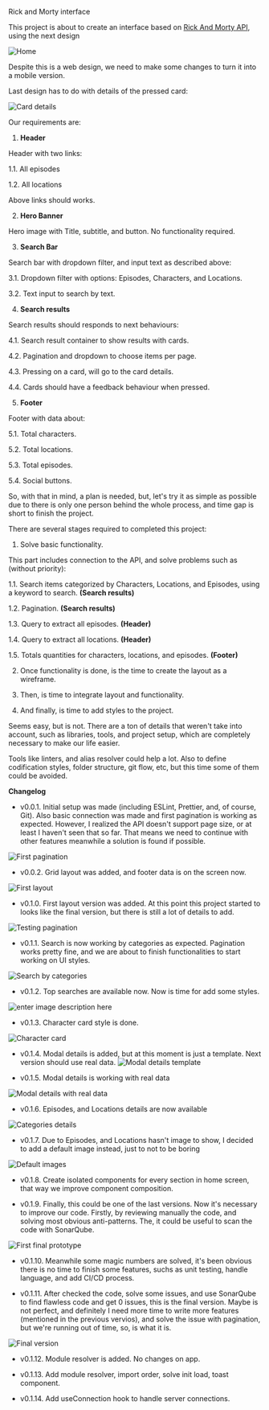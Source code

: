   

Rick and Morty interface

  

This project is about to create an interface based on [Rick And Morty API](https://rickandmortyapi.com/), using the next design

![Home](https://i.ibb.co/3fwSqJW/home.png)

Despite this is a web design, we need to make some changes to turn it into a mobile version.

Last design has to do with details of the pressed card:

![Card details](https://i.ibb.co/PhNhbbt/profile.png)

  

Our requirements are:

  

1.  **Header**

Header with two links:

1.1. All episodes

1.2. All locations

Above links should works.

2.  **Hero Banner**

Hero image with Title, subtitle, and button. No functionality required.

3.  **Search Bar**

Search bar with dropdown filter, and input text as described above:

3.1. Dropdown filter with options: Episodes, Characters, and Locations.

3.2. Text input to search by text.

4.  **Search results**

Search results should responds to next behaviours:

4.1. Search result container to show results with cards.

4.2. Pagination and dropdown to choose items per page.

4.3. Pressing on a card, will go to the card details.

4.4. Cards should have a feedback behaviour when pressed.

5.  **Footer**

Footer with data about:

5.1. Total characters.

5.2. Total locations.

5.3. Total episodes.

5.4. Social buttons.

  

So, with that in mind, a plan is needed, but, let's try it as simple as possible due to there is only one person behind the whole process, and time gap is short to finish the project.

  

There are several stages required to completed this project:

  

1. Solve basic functionality.

This part includes connection to the API, and solve problems such as (without priority):

1.1. Search items categorized by Characters, Locations, and Episodes, using a keyword to search. **(Search results)**

1.2. Pagination. **(Search results)**

1.3. Query to extract all episodes. **(Header)**

1.4. Query to extract all locations. **(Header)**

1.5. Totals quantities for characters, locations, and episodes. **(Footer)**

2. Once functionality is done, is the time to create the layout as a wireframe.

3. Then, is time to integrate layout and functionality.

4. And finally, is time to add styles to the project.

  

Seems easy, but is not. There are a ton of details that weren't take into account, such as libraries, tools, and project setup, which are completely necessary to make our life easier.

  

Tools like linters, and alias resolver could help a lot. Also to define codification styles, folder structure, git flow, etc, but this time some of them could be avoided.

  

**Changelog**

  

- v0.0.1. Initial setup was made (including ESLint, Prettier, and, of course, Git). Also basic connection was made and first pagination is working as expected. However, I realized the API doesn't support page size, or at least I haven't seen that so far. That means we need to continue with other features meanwhile a solution is found if possible.

![First pagination](https://i.ibb.co/wcLL5yT/firstloadandpagination.gif)

- v0.0.2. Grid layout was added, and footer data is on the screen now.

  

![First layout](https://i.ibb.co/Y8kN9bP/footer-data.png)

- v0.1.0. First layout version was added. At this point this project started to looks like the final version, but there is still a lot of details to add.

  

![Testing pagination](https://i.ibb.co/LP4G0V8/basiclayout.png)

  

- v0.1.1. Search is now working by categories as expected. Pagination works pretty fine, and we are about to finish functionalities to start working on UI styles.

  

![Search by categories](https://i.ibb.co/x7H4fZW/search-by-categories.gif)

  

- v0.1.2. Top searches are available now. Now is time for add some styles.

  

![enter image description here](https://i.ibb.co/WHy8JR1/top-searches.gif)

 - v0.1.3. Character card style is done.

![Character card](https://i.ibb.co/0DmQwC5/character-card.png)

 - v0.1.4. Modal details is added, but at this moment is just a template. Next version should use real data.
![Modal details template](https://i.ibb.co/TgDKY4p/modal-template.gif)

 - v0.1.5. Modal details is working with real data

![Modal details with real data](https://i.ibb.co/dMP3Xpf/open-card-details.gif)

 - v0.1.6. Episodes, and Locations details are now available

![Categories details](https://i.ibb.co/Fqr3S7G/categories-details.gif)

 - v0.1.7. Due to Episodes, and Locations hasn't image to show, I decided to add a default image instead, just to not to be boring

![Default images](https://i.ibb.co/dBms0tw/default-episodes-locations-img.gif)

 - v0.1.8. Create isolated components for every section in home screen, that way we improve component composition.
 
 - v0.1.9. Finally, this could be one of the last versions. Now it's necessary to improve our code. Firstly, by reviewing manually the code, and solving most obvious anti-patterns. The, it could be useful to scan the code with SonarQube.

![First final prototype](https://i.postimg.cc/kM6xDGkF/final.png)

 - v0.1.10. Meanwhile some magic numbers are solved, it's been obvious there is no time to finish some features, suchs as unit testing, handle language, and add CI/CD process.

 - v0.1.11. After checked the code, solve some issues, and use SonarQube to find flawless code and get 0 issues, this is the final version. Maybe is not perfect, and definitely I need more time to write more features (mentioned in the previous vervios), and solve the issue with pagination, but we're running out of time, so, is what it is.

![Final version](https://i.ibb.co/f47TJKt/final.gif)


 - v0.1.12. Module resolver is added. No changes on app.

 - v0.1.13. Add module resolver, import order, solve init load, toast component.

 - v0.1.14. Add useConnection hook to handle server connections.
